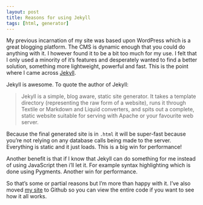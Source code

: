 ```yaml
---
layout: post
title: Reasons for using Jekyll
tags: [html, generator]
---
```


My previous incarnation of my site was based upon WordPress which is a great blogging platform. The CMS is dynamic enough that you could do anything with it. I however found it to be a bit too much for my use. I felt that I only used a minority of it&rsquo;s features and desperately wanted to find a better solution, something more lightweight, powerful and fast. This is the point where I came across [Jekyll](https://github.com/mojombo/jekyll/).

Jekyll is awesome. To quote the author of Jekyll:

> Jekyll is a simple, blog aware, static site generator. It takes a template directory (representing the raw form of a website), runs it through Textile or Markdown and Liquid converters, and spits out a complete, static website suitable for serving with Apache or your favourite web server.

Because the final generated site is in `.html` it will be super-fast because you&rsquo;re not relying on any database calls being made to the server. Everything is static and it just loads. This is a big win for performance!

Another benefit is that if I know that Jekyll can do something for me instead of using JavaScript then i&rsquo;ll let it. For example syntax highlighting which is done using Pygments. Another win for performance.

So that&rsquo;s some or partial reasons but I&rsquo;m more than happy with it. I&rsquo;ve also moved [my site](https://github.com/kas187/Jekyll-site) to Github so you can view the entire code if you want to see how it all works.